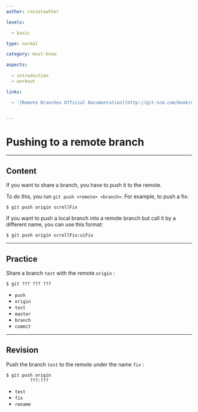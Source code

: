 ```yaml
---
author: rosielowther

levels:

  - basic

type: normal

category: must-know

aspects:
  
  - introduction
  - workout

links:

  - '[Remote Branches Official Documentation](http://git-scm.com/book/en/v2/Git-Branching-Remote-Branches){website}'


---
```


# Pushing to a remote branch

---
## Content

If you want to share a branch, you have to push it to the remote. 

To do this, you run `git push <remote> <branch>`. For example, to push a fix:
```
$ git push origin scrollFix
```
If you want to push a local branch into a remote branch but call it by a different name, you can use this format:
```
$ git push origin scrollFix:uiFix
```

---
## Practice

Share a branch `test` with the remote `origin` :
```
$ git ??? ??? ???
```

* `push`
* `origin`
* `test`
* `master`
* `branch`
* `commit`

---
## Revision

Push the branch `test` to the remote under the name `fix` :
```
$ git push origin
         ???:???
```

* `test`
* `fix`
* `rename`

 
